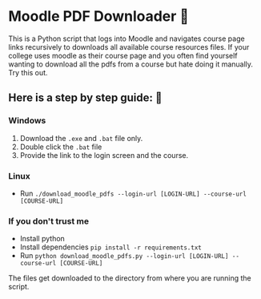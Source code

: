 # Moodle PDF Downloader 🚀

This is a Python script that logs into Moodle and navigates course page links recursively to downloads all available course resources files. If your college uses moodle as their course page and you often find yourself wanting to download all the pdfs from a course but hate doing it manually. Try this out.

## Here is a step by step guide: 📃

### Windows
1. Download the `.exe` and `.bat` file only.
2. Double click the `.bat` file
3. Provide the link to the login screen and the course.
### Linux 
- Run `./download_moodle_pdfs --login-url [LOGIN-URL] --course-url [COURSE-URL]`

### If you don't trust me
- Install python
- Install dependencies `pip install -r requirements.txt`
- Run `python download_moodle_pdfs.py --login-url [LOGIN-URL] --course-url [COURSE-URL]`

The files get downloaded to the directory from where you are running the script.